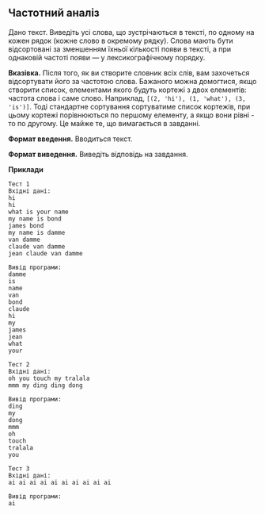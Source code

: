 ## Частотний аналіз
Дано текст. Виведіть усі слова, що зустрічаються в тексті, по одному на кожен рядок (кожне слово в 
окремому рядку). Слова мають бути відсортовані за зменшенням їхньої кількості появи в тексті, а при 
однаковій частоті появи — у лексикографічному порядку.

**Вказівка.** Після того, як ви створите словник всіх слів, вам захочеться відсортувати його за частотою 
слова. Бажаного можна домогтися, якщо створити список, елементами якого будуть кортежі з двох елементів: 
частота слова і саме слово. Наприклад, `[(2, 'hi'), (1, 'what'), (3, 'is')]`. Тоді стандартне сортування 
сортуватиме список кортежів, при цьому кортежі порівнюються по першому елементу, а якщо вони рівні - то по 
другому. Це майже те, що вимагається в завданні.

**Формат введення.** Вводиться текст.

**Формат виведення.** Виведіть відповідь на завдання.

**Приклади**
```
Тест 1
Вхідні дані:
hi
hi
what is your name
my name is bond
james bond
my name is damme
van damme
claude van damme
jean claude van damme

Вивід програми:
damme
is
name
van
bond
claude
hi
my
james
jean
what
your

Тест 2
Вхідні дані:
oh you touch my tralala
mmm my ding ding dong

Вивід програми:
ding
my
dong
mmm
oh
touch
tralala
you

Тест 3
Вхідні дані:
ai ai ai ai ai ai ai ai ai ai

Вивід програми:
ai
```